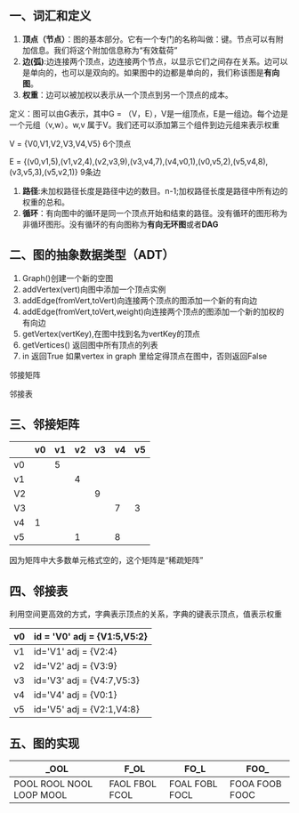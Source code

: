 ## 一、词汇和定义

1. **顶点（节点）**：图的基本部分。它有一个专门的名称叫做：键。节点可以有附加信息。我们将这个附加信息称为“有效载荷”
2. **边(弧)**:边连接两个顶点，边连接两个节点，以显示它们之间存在关系。边可以是单向的，也可以是双向的。如果图中的边都是单向的，我们称该图是**有向图**。
3. **权重**：边可以被加权以表示从一个顶点到另一个顶点的成本。

定义：图可以由G表示，其中G = （V，E），V是一组顶点，E是一组边。每个边是一个元组（v,w）。w,v 属于V。我们还可以添加第三个组件到边元组来表示权重

V = {V0,V1,V2,V3,V4,V5} 6个顶点

E = {(v0,v1,5),(v1,v2,4),(v2,v3,9),(v3,v4,7),(v4,v0,1),(v0,v5,2),(v5,v4,8),(v3,v5,3),(v5,v2,1)} 9条边

1. **路径**:未加权路径长度是路径中边的数目。n-1;加权路径长度是路径中所有边的权重的总和。
2. **循环**：有向图中的循环是同一个顶点开始和结束的路径。没有循环的图形称为非循环图形。没有循环的有向图称为**有向无环图**或者**DAG**

## 二、图的抽象数据类型（ADT）

1. Graph()创建一个新的空图
2. addVertex(vert)向图中添加一个顶点实例
3. addEdge(fromVert,toVert)向连接两个顶点的图添加一个新的有向边
4. addEdge(fromVert,toVert,weight)向连接两个顶点的图添加一个新的加权的有向边
5. getVertex(vertKey),在图中找到名为vertKey的顶点
6. getVertices() 返回图中所有顶点的列表
7. in 返回True 如果vertex in graph 里给定得顶点在图中，否则返回False

邻接矩阵

邻接表

## 三、邻接矩阵

|      | v0   | v1   | v2   | v3   | v4   | v5   |
| ---- | ---- | ---- | ---- | ---- | ---- | ---- |
| v0   |      | 5    |      |      |      |      |
| v1   |      |      | 4    |      |      |      |
| V2   |      |      |      | 9    |      |      |
| V3   |      |      |      |      | 7    | 3    |
| v4   | 1    |      |      |      |      |      |
| v5   |      |      | 1    |      | 8    |      |

因为矩阵中大多数单元格式空的，这个矩阵是“稀疏矩阵”

## 四、邻接表

利用空间更高效的方式，字典表示顶点的关系，字典的键表示顶点，值表示权重

| v0   | id = 'V0' adj = {V1:5,V5:2} |
| ---- | --------------------------- |
| v1   | id='V1' adj = {V2:4}        |
| v2   | id='V2' adj = {V3:9}        |
| v3   | id='V3' adj = {V4:7,V5:3}   |
| v4   | id='V4' adj = {V0:1}        |
| v5   | id='V5' adj = {V2:1,V4:8}   |

## 五、图的实现

| _OOL                     | F_OL           | FO_L           | FOO_           |
| ------------------------ | -------------- | -------------- | -------------- |
| POOL ROOL NOOL LOOP MOOL | FAOL FBOL FCOL | FOAL FOBL FOCL | FOOA FOOB FOOC |